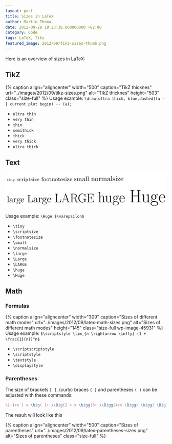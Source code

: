```yaml
---
layout: post
title: Sizes in LaTeX
author: Martin Thoma
date: 2012-09-29 18:23:38.000000000 +02:00
category: Code
tags: LaTeX, Tikz
featured_image: 2012/09/tikz-sizes-thumb.png
---
```

Here is an overview of sizes in LaTeX:

<h2>TikZ</h2>
{% caption align="aligncenter" width="500" caption="TikZ thicknes" url="../images/2012/09/tikz-sizes.png" alt="TikZ thicknes"  height="503" class="size-full" %}
Usage example:
<code>\draw[ultra thick, blue,dashed](a -| current plot begin) -- (a);</code>
<ul>
	<li><code>ultra thin</code></li>
	<li><code>very thin</code></li>
	<li><code>thin</code></li>
	<li><code>semithick</code></li>
	<li><code>thick</code></li>
	<li><code>very thick</code></li>
	<li><code>ultra thick</code></li>
</ul>
<h2>Text</h2>
<p style="text-align: center;"><a href="../images/2012/09/text-sizes-latex.png"><img class="size-full wp-image-45921 aligncenter" title="Text sizes in LaTeX" src="../images/2012/09/text-sizes-latex.png" alt="Text sizes in LaTeX" width="512" height="110" /></a></p>
Usage example:
<code>\Huge $\varepsilon$</code>
<ul>
	<li><code>\tiny</code></li>
	<li><code>\scriptsize</code></li>
	<li><code>\footnotesize</code></li>
	<li><code>\small</code></li>
	<li><code>\normalsize</code></li>
	<li><code>\large</code></li>
	<li><code>\Large</code></li>
	<li><code>\LARGE</code></li>
	<li><code>\huge</code></li>
	<li><code>\Huge</code></li>
</ul>

## Math
### Formulas
{% caption align="aligncenter" width="309" caption="Sizes of different math modes" url="../images/2012/09/latex-math-sizes.png" alt="Sizes of different math modes"  height="145" class="size-full wp-image-45931"  %}
Usage example:
<code>$\scriptstyle \lim_{n \rightarrow \infty} (1 + \frac{1}{n})^n$</code>
<ul>
	<li><code>\scriptscriptstyle</code></li>
	<li><code>\scriptstyle</code></li>
	<li><code>\textstyle</code></li>
	<li><code>\displaystyle</code></li>
</ul>

### Parentheses
The size of brackets `[ ]`, (curly) braces `{ }` and parentheses `( )` can be 
adjusted with these commands:

```latex
\[-1+x ( x \big( 1+ x\Big(2 + x \bigg(3+ x\Bigg(4+x \Bigg) \bigg) \Big) \big) )\]
```

The result will look like this

{% caption align="aligncenter" width="500" caption="Sizes of parentheses" url="../images/2012/09/latex-parentheses-sizes.png" alt="Sizes of parentheses" class="size-full" %}